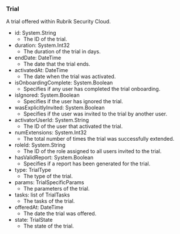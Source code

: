 ### Trial
A trial offered within Rubrik Security Cloud.

- id: System.String
  - The ID of the trial.
- duration: System.Int32
  - The duration of the trial in days.
- endDate: DateTime
  - The date that the trial ends.
- activatedAt: DateTime
  - The date when the trial was activated.
- isOnboardingComplete: System.Boolean
  - Specifies if any user has completed the trial onboarding.
- isIgnored: System.Boolean
  - Specifies if the user has ignored the trial.
- wasExplicitlyInvited: System.Boolean
  - Specifies if the user was invited to the trial by another user.
- activatorUserId: System.String
  - The ID of the user that activated the trial.
- numExtensions: System.Int32
  - The total number of times the trial was successfully extended.
- roleId: System.String
  - The ID of the role assigned to all users invited to the trial.
- hasValidReport: System.Boolean
  - Specifies if a report has been generated for the trial.
- type: TrialType
  - The type of the trial.
- params: TrialSpecificParams
  - The parameters of the trial.
- tasks: list of TrialTasks
  - The tasks of the trial.
- offeredAt: DateTime
  - The date the trial was offered.
- state: TrialState
  - The state of the trial.
